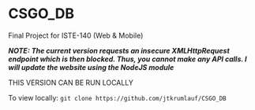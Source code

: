 # CSGO_DB
Final Project for ISTE-140 (Web &amp; Mobile)


*****NOTE: The current version requests an insecure XMLHttpRequest endpoint which is then blocked. Thus, you cannot make any API calls. I will update the website using the NodeJS module*****

THIS VERSION CAN BE RUN LOCALLY

To view locally: `git clone https://github.com/jtkrumlauf/CSGO_DB`
